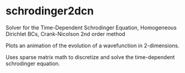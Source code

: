 # schrodinger2dcn
Solver for the Time-Dependent Schrodinger Equation, Homogeneous Dirichlet BCs, Crank-Nicolson 2nd order method

Plots an animation of the evolution of a wavefunction in 2-dimensions.

Uses sparse matrix math to discretize and solve the time-dependent schrodinger equation.
